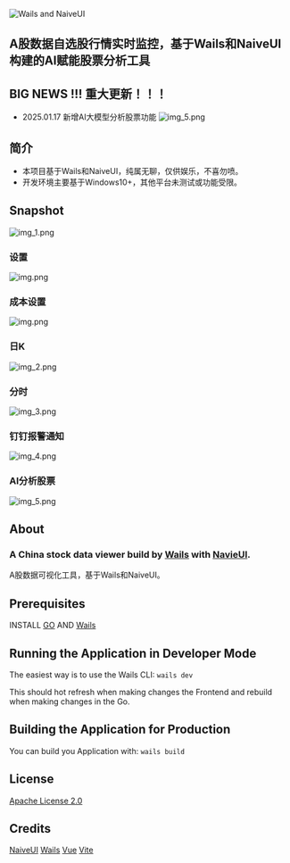 ![Wails and NaiveUI](./build/appicon.png)
## A股数据自选股行情实时监控，基于Wails和NaiveUI构建的AI赋能股票分析工具

## BIG NEWS !!! 重大更新！！！
- 2025.01.17 新增AI大模型分析股票功能
  ![img_5.png](build/screenshot/img_10.png)

## 简介
- 本项目基于Wails和NaiveUI，纯属无聊，仅供娱乐，不喜勿喷。
- 开发环境主要基于Windows10+，其他平台未测试或功能受限。


## Snapshot
![img_1.png](build/screenshot/img_6.png)
### 设置
![img.png](build/screenshot/img_11.png)
### 成本设置
![img.png](build/screenshot/img_7.png)
### 日K
![img_2.png](build/screenshot/img_8.png)
### 分时
![img_3.png](build/screenshot/img_9.png)
### 钉钉报警通知
![img_4.png](build/screenshot/img_5.png)
### AI分析股票
![img_5.png](build/screenshot/img_10.png)

## About

### A China stock data viewer build by  [Wails](https://wails.io/) with [NavieUI](https://www.naiveui.com/).
A股数据可视化工具，基于Wails和NaiveUI。

## Prerequisites
INSTALL [GO](https://golang.org) AND [Wails](https://wails.io/)

## Running the Application in Developer Mode
The easiest way is to use the Wails CLI: `wails dev`

This should hot refresh when making changes the Frontend and rebuild when making changes in the Go.

## Building the Application for Production
 
You can build you Application with: `wails build`


## License
[Apache License 2.0](LICENSE)

## Credits
[NaiveUI](https://www.naiveui.com/)
[Wails](https://wails.io/)
[Vue](https://vuejs.org/)
[Vite](https://vitejs.dev/)
